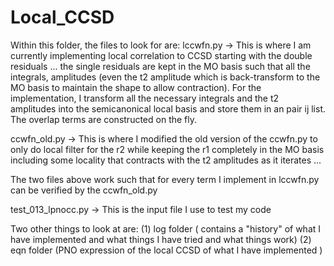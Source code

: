 # Local_CCSD
Within this folder, the files to look for are:
lccwfn.py -> This is where I am currently implementing local correlation to CCSD starting with the double residuals ...
             the single residuals are kept in the MO basis such that all the integrals, amplitudes (even the t2 amplitude which is back-transform 
             to the MO basis to maintain the shape to allow contraction). For the implementation, I transform all the necessary integrals and the t2
             amplitudes into the semicanonical local basis and store them in an pair ij list. The overlap terms are constructed on the fly. 
             
ccwfn_old.py -> This is where I modified the old version of the ccwfn.py to only do local filter for the r2 while keeping the r1 completely in the MO basis
             including some locality that contracts with the t2 amplitudes as it iterates ...
          
The two files above work such that for every term I implement in lccwfn.py can be verified by the ccwfn_old.py 

test_013_lpnocc.py -> This is the input file I use to test my code 

Two other things to look at are: (1) log folder ( contains a "history" of what I have implemented and what things I have tried and what things work) 
(2) eqn folder (PNO expression of the local CCSD of what I have implemented )

